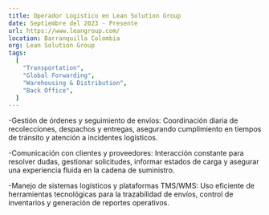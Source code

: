 ```yaml
---
title: Operador Logistico en Lean Solution Group
date: Septiembre del 2023 - Presente
url: https://www.leangroup.com/
location: Barranquilla Colombia
org: Lean Solution Group
tags:
  [
    "Transportation",
    "Global Forwarding",
    "Warehousing & Distribution",
    "Back Office",
  ]
---
```


-Gestión de órdenes y seguimiento de envíos:
Coordinación diaria de recolecciones, despachos y entregas, asegurando cumplimiento en tiempos de tránsito y atención a incidentes logísticos.

-Comunicación con clientes y proveedores:
Interacción constante para resolver dudas, gestionar solicitudes, informar estados de carga y asegurar una experiencia fluida en la cadena de suministro.

-Manejo de sistemas logísticos y plataformas TMS/WMS:
Uso eficiente de herramientas tecnológicas para la trazabilidad de envíos, control de inventarios y generación de reportes operativos.
